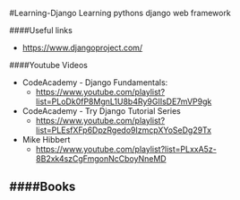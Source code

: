 #Learning-Django
Learning pythons django web framework

####Useful links
- https://www.djangoproject.com/

####Youtube Videos
- CodeAcademy - Django Fundamentals:
	- https://www.youtube.com/playlist?list=PLoDk0fP8MgnL1U8b4Ry9GIIsDE7mVP9gk
- CodeAcademy - Try Django Tutorial Series
	- https://www.youtube.com/playlist?list=PLEsfXFp6DpzRgedo9IzmcpXYoSeDg29Tx
- Mike Hibbert
	- https://www.youtube.com/playlist?list=PLxxA5z-8B2xk4szCgFmgonNcCboyNneMD

####Books
- 
	
